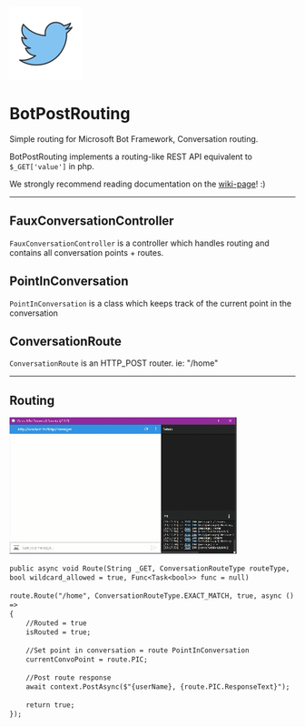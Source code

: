 [![Twitter](https://raw.githubusercontent.com/Chaotica-IOChat/BotPostRouting/master/BotPostRouting/twitter-bird.png)](https://twitter.com/ChaoticaDev)

# BotPostRouting
Simple routing for Microsoft Bot Framework, Conversation routing.

BotPostRouting implements a routing-like REST API equivalent to `$_GET['value']` in php.

We strongly recommend reading documentation on the [wiki-page](https://github.com/Chaotica-IOChat/BotPostRouting/wiki)! :)

---

## FauxConversationController

`FauxConversationController` is a controller which handles routing and contains all conversation points + routes.

## PointInConversation

`PointInConversation` is a class which keeps track of the current point in the conversation

## ConversationRoute

`ConversationRoute` is an HTTP_POST router. ie: "/home"


---

## Routing

![Screenshot](https://raw.githubusercontent.com/Chaotica-IOChat/BotPostRouting/master/BotPostRouting/bot-route.gif)

    public async void Route(String _GET, ConversationRouteType routeType, bool wildcard_allowed = true, Func<Task<bool>> func = null)

    route.Route("/home", ConversationRouteType.EXACT_MATCH, true, async () =>
    {
        //Routed = true
        isRouted = true;

        //Set point in conversation = route PointInConversation
        currentConvoPoint = route.PIC;

        //Post route response
        await context.PostAsync($"{userName}, {route.PIC.ResponseText}");

        return true;
    });
    
    

